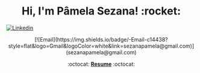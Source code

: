 <h1 align="center">Hi, I'm Pâmela Sezana! :rocket:</h1>

[![Linkedin](https://img.shields.io/badge/-LinkedIn-blue?style=flat&logo=Linkedin&logoColor=white&link=https://linkedin.com/in/pamelasezana/)](https://www.linkedin.com/in/p%C3%A2mela-sezana-7a8b4b1aa/)
<p align="center">[![Email](https://img.shields.io/badge/-Email-c14438?style=flat&logo=Gmail&logoColor=white&link=sezanapamela@gmail.com)](sezanapamela@gmail.com)
<p align="center"> :octocat: <b><a href="https://www.brennanbrown.ca/resume.pdf">Resume</a></b> :octocat: </p>
